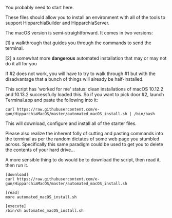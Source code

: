 You probably need to start here. 

These files should allow you to install an environment with all of the tools to support 
HipparchiaBuilder and HipparchiaServer.

The macOS version is semi-straightforward. It comes in two versions: 

[1] a walkthrough that guides you through the commands to send the terminal. 

[2] a somewhat more **dangerous** automated installation that may or may not do it all for you

If #2 does not work, you will have to try to walk through #1 but with the disadvantage
that a bunch of things will already be half-installed. 

This script has 'worked for me' status: clean installations of macOS 10.12.2 and 10.13.2 successfully loaded this.
So if you want to pick door #2, launch Terminal.app and paste the following into it:

```
curl https://raw.githubusercontent.com/e-gun/HipparchiaMacOS/master/automated_macOS_install.sh | /bin/bash
```

This will download, configure and install all of the starter files.

Please also realize the inherent folly of cutting and pasting commands into the terminal
as per the random dictates of some web page you stumbled across. Specifically this same
paradigm could be used to get you to delete the contents of your hard drive...

A more sensible thing to do would be to download the script, then read it, then run it. 


```
[download]
curl https://raw.githubusercontent.com/e-gun/HipparchiaMacOS/master/automated_macOS_install.sh

[read]
more automated_macOS_install.sh

[execute]
/bin/sh automated_macOS_install.sh
```